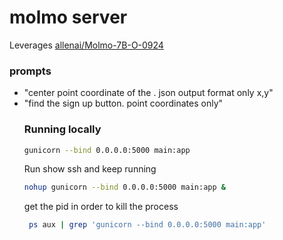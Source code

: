 # molmo server

Leverages [allenai/Molmo-7B-O-0924](https://huggingface.co/allenai/Molmo-7B-O-0924)

### prompts
* "center point coordinate of the <object>. json output format only x,y"
* "find the sign up button. point coordinates only"


### Running locally

```bash
gunicorn --bind 0.0.0.0:5000 main:app
```

Run show ssh and keep running
```bash
nohup gunicorn --bind 0.0.0.0:5000 main:app &
```

get the pid in order to kill the process
```bash
 ps aux | grep 'gunicorn --bind 0.0.0.0:5000 main:app'
```
